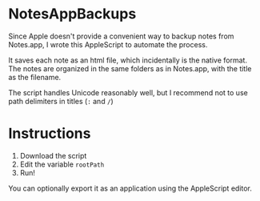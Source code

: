 NotesAppBackups
===============

Since Apple doesn't provide a convenient way to backup notes from Notes.app, I wrote this AppleScript to automate the process.

It saves each note as an html file, which incidentally is the native format. The notes are organized in the same folders as in Notes.app, with the title as the filename. 

The script handles Unicode reasonably well, but I recommend not to use path delimiters in titles (`:` and `/`)


Instructions
============

1. Download the script
2. Edit the variable `rootPath`
3. Run!

You can optionally export it as an application using the AppleScript editor.
